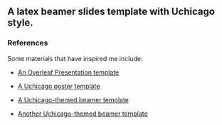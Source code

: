 ## A latex beamer slides template with Uchicago style.

### References
Some materials that have inspired me include:

- [An Overleaf Presentation template](https://www.overleaf.com/latex/templates/presentation-template/ycwnkvzxyzwv)

- [A Uchicago poster template](https://www.overleaf.com/latex/templates/unofficial-poster-template-for-uchicago-computer-science/kbbmbdxwbypb)

- [A Uchicago-themed beamer template](https://github.com/jacksonllee/uchicago-beamer)

- [Another Uchicago-themed beamer template](https://github.com/michaelkirker/Unofficial-UChicago-Beamer-Theme)
